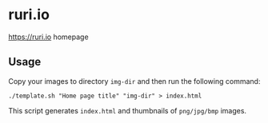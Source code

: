 # ruri.io
https://ruri.io homepage

## Usage

Copy your images to directory `img-dir` and then run the following command:

```
./template.sh "Home page title" "img-dir" > index.html
```

This script generates `index.html` and thumbnails of `png/jpg/bmp` images.
